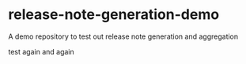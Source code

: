 # release-note-generation-demo
A demo repository to test out release note generation and aggregation

test
again
and again

